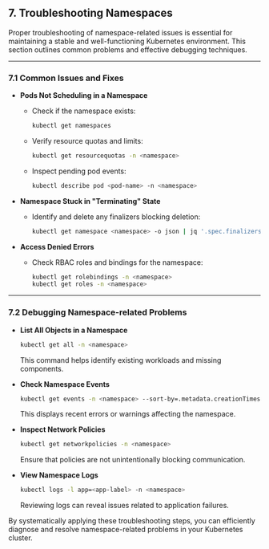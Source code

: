 ## **7. Troubleshooting Namespaces**  

Proper troubleshooting of namespace-related issues is essential for maintaining a stable and well-functioning Kubernetes environment. This section outlines common problems and effective debugging techniques.  

---

### **7.1 Common Issues and Fixes**  

- **Pods Not Scheduling in a Namespace**  
  - Check if the namespace exists:  
    ```sh
    kubectl get namespaces
    ```
  - Verify resource quotas and limits:  
    ```sh
    kubectl get resourcequotas -n <namespace>
    ```
  - Inspect pending pod events:  
    ```sh
    kubectl describe pod <pod-name> -n <namespace>
    ```

- **Namespace Stuck in "Terminating" State**  
  - Identify and delete any finalizers blocking deletion:  
    ```sh
    kubectl get namespace <namespace> -o json | jq '.spec.finalizers=[]' | kubectl replace --raw "/api/v1/namespaces/<namespace>/finalize" -f -
    ```

- **Access Denied Errors**  
  - Check RBAC roles and bindings for the namespace:  
    ```sh
    kubectl get rolebindings -n <namespace>
    kubectl get roles -n <namespace>
    ```

---

### **7.2 Debugging Namespace-related Problems**  

- **List All Objects in a Namespace**  
  ```sh
  kubectl get all -n <namespace>
  ```
  This command helps identify existing workloads and missing components.  

- **Check Namespace Events**  
  ```sh
  kubectl get events -n <namespace> --sort-by=.metadata.creationTimestamp
  ```
  This displays recent errors or warnings affecting the namespace.  

- **Inspect Network Policies**  
  ```sh
  kubectl get networkpolicies -n <namespace>
  ```
  Ensure that policies are not unintentionally blocking communication.  

- **View Namespace Logs**  
  ```sh
  kubectl logs -l app=<app-label> -n <namespace>
  ```
  Reviewing logs can reveal issues related to application failures.  

By systematically applying these troubleshooting steps, you can efficiently diagnose and resolve namespace-related problems in your Kubernetes cluster.